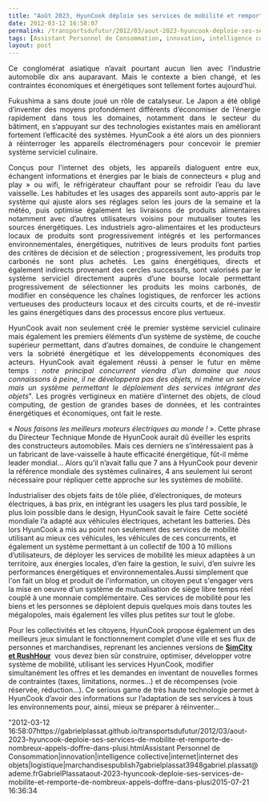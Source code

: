 ```yaml
---
title: "Août 2023, HyunCook déploie ses services de mobilité et remporte de nombreux appels d’offre dans plusieurs mégalopoles."
date: 2012-03-12 16:58:07
permalink: /transportsdufutur/2012/03/aout-2023-hyuncook-deploie-ses-services-de-mobilite-et-remporte-de-nombreux-appels-doffre-dans-plusi.html
tags: [Assistant Personnel de Consommation, innovation, intelligence collective, internet, internet des objets, logistique, marchandises]
layout: post
---
```


<p style="text-align: justify">Ce conglomérat asiatique n’avait pourtant aucun lien avec l’industrie automobile dix ans auparavant. Mais le contexte a bien changé, et les contraintes économiques et énergétiques sont tellement fortes aujourd’hui.</p> <p style="text-align: justify">Fukushima a sans doute joué un rôle de catalyseur. Le Japon a été obligé d’inventer des moyens profondément différents d’économiser de l’énergie rapidement dans tous les domaines, notamment dans le secteur du bâtiment, en s’appuyant sur des technologies existantes mais en améliorant fortement l’efficacité des systèmes. HyunCook a été alors un des pionniers à réinterroger les appareils électroménagers pour concevoir le premier système serviciel culinaire. </p>  <!--more-->   <p style="text-align: justify">Conçus pour l'internet des objets, les appareils dialoguent entre eux, échangent informations et énergies par le biais de connecteurs « plug and play » ou wifi, le réfrigérateur chauffant pour se refroidir l’eau du lave vaisselle. Les habitudes et les usages des appareils sont auto-appris par le système qui ajuste alors ses réglages selon les jours de la semaine et la météo, puis optimise également les livraisons de produits alimentaires notamment avec d’autres utilisateurs voisins pour mutualiser toutes les sources énergétiques. Les industriels agro-alimentaires et les producteurs locaux de produits sont progressivement intégrés et les performances environnementales, énergétiques, nutritives de leurs produits font parties des critères de décision et de sélection ; progressivement, les produits trop carbonés ne sont plus achetés. Les gains énergétiques, directs et également indirects provenant des cercles successifs, sont valorisés par le système serviciel directement auprès d’une bourse locale permettant progressivement de sélectionner les produits les moins carbonés, de modifier en conséquence les chaînes logistiques, de renforcer les actions vertueuses des producteurs locaux et des circuits courts, et de ré-investir les gains énergétiques dans des processus encore plus vertueux.</p> <p style="text-align: justify">HyunCook avait non seulement créé le premier système serviciel culinaire mais également les premiers éléments d’un système de système, de couche supérieur permettant, dans d’autres domaines, de conduire le changement vers la sobriété énergétique et les développements économiques des acteurs. HyunCook avait également réussi à penser le futur en même temps : <em>notre principal concurrent viendra d’un domaine que nous connaissons à peine, il ne développera pas des objets, ni même un service mais un système permettant le déploiement des services intégrant des objets</em>". Les progrès vertigineux en matière d’internet des objets, de cloud computing, de gestion de grandes bases de données, et les contraintes énergétiques et économiques, ont fait le reste.</p> <p style=""text-align: justify"">« <em>Nous faisons les meilleurs moteurs électriques au monde !</em> ». Cette phrase du Directeur Technique Monde de HyunCook aurait dû éveiller les esprits des constructeurs automobiles. Mais ces derniers ne s’intéressaient pas à un fabricant de lave-vaisselle à haute efficacité énergétique, fût-il même leader mondial… Alors qu’il n’avait fallu que 7 ans à HyunCook pour devenir la référence mondiale des systèmes culinaires, 4 ans seulement lui seront nécessaire pour répliquer cette approche sur les systèmes de mobilité.</p> <p style=""text-align: justify"">Industrialiser des objets faits de tôle pliée, d’électroniques, de moteurs électriques, à bas prix, en intégrant les usagers les plus tard possible, le plus loin possible dans le design, HyunCook savait le faire  Cette société mondiale l’a adapté aux véhicules électriques, achetant les batteries. Dès lors HyunCook a mis au point non seulement des services de mobilité utilisant au mieux ces véhicules, les véhicules de ces concurrents, et également un système permettant à un collectif de 100 à 10 millions d’utilisateurs, de déployer les services de mobilité les mieux adaptées à un territoire, aux énergies locales, d’en faire la gestion, le suivi, d’en suivre les performances énergétiques et environnementales.Aussi simplement que l'on fait un blog et produit de l'information, un citoyen peut s'engager vers la mise en oeuvre d'un système de mutualisation de siège libre temps réel couplé à une monnaie complémentaire. Ces services de mobilité pour les biens et les personnes se déploient depuis quelques mois dans toutes les mégalopoles, mais également les villes plus petites sur tout le globe.</p> <p style=""text-align: justify"">Pour les collectivités et les citoyens, HyunCook propose également un des meilleurs jeux simulant le fonctionnement complet d’une ville et ses flux de personnes et marchandises, reprenant les anciennes versions de <a href=""http://fr.wikipedia.org/wiki/SimCity_4:_Rush_Hour"" target=""_blank""><strong>SimCity et RushHour</strong></a>  vous devez bien sûr construire, optimiser, développer votre système de mobilité, utilisant les services HyunCook, modifier simultanément les offres et les demandes en inventant de nouvelles formes de contraintes (taxes, limitations, normes…) et de récompenses (voie réservée, réduction…). Ce serious game de très haute technologie permet à HyunCook d’avoir des informations sur l’adaptation de ses services à tous les environnements pour, ainsi, mieux se préparer à réinventer…</p>"2012-03-12 16:58:07https://gabrielplassat.github.io/transportsdufutur/2012/03/aout-2023-hyuncook-deploie-ses-services-de-mobilite-et-remporte-de-nombreux-appels-doffre-dans-plusi.htmlAssistant Personnel de Consommation|innovation|intelligence collective|internet|internet des objets|logistique|marchandisespublish7gabrielplassat3948gabriel.plassat@ademe.frGabrielPlassataout-2023-hyuncook-deploie-ses-services-de-mobilite-et-remporte-de-nombreux-appels-doffre-dans-plusi2015-07-21 16:36:34
